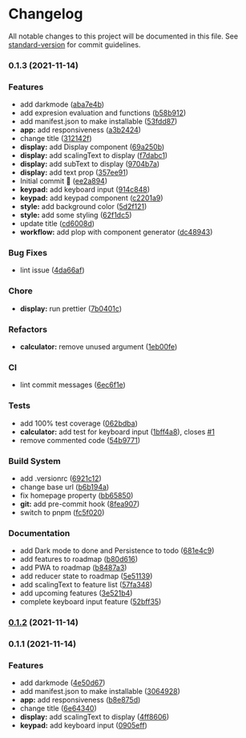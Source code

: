 # Changelog

All notable changes to this project will be documented in this file. See [standard-version](https://github.com/conventional-changelog/standard-version) for commit guidelines.

### 0.1.3 (2021-11-14)


### Features

* add darkmode ([aba7e4b](https://github.com/JordanMaduro/calculator/commit/aba7e4b088d9d9592d5d3595a1aed086cec921c7))
* add expresion evaluation and functions ([b58b912](https://github.com/JordanMaduro/calculator/commit/b58b9123060b40a7c76eb04a7353c1a2168f9cff))
* add manifest.json to make installable ([53fdd87](https://github.com/JordanMaduro/calculator/commit/53fdd876743153ddf6df0877a0b4c1e7ca2cca6f))
* **app:** add responsiveness ([a3b2424](https://github.com/JordanMaduro/calculator/commit/a3b2424253174fbbd7b2655792fbb84ca8c000e3))
* change title ([312142f](https://github.com/JordanMaduro/calculator/commit/312142f88667701d7f1d90648e70e7074fe59abd))
* **display:** add Display component ([69a250b](https://github.com/JordanMaduro/calculator/commit/69a250b2918285b5d74b1610c85b3635605a3c06))
* **display:** add scalingText to display ([f7dabc1](https://github.com/JordanMaduro/calculator/commit/f7dabc18fc5a0bf9345f62cf6953a3e2e9abd829))
* **display:** add subText to display ([9704b7a](https://github.com/JordanMaduro/calculator/commit/9704b7ad23b95a3f1e98fe7f667d9de6b87ab068))
* **display:** add text prop ([357ee91](https://github.com/JordanMaduro/calculator/commit/357ee918a932bb930720155a366f60dce69cea4b))
* Initial commit 🎉 ([ee2a894](https://github.com/JordanMaduro/calculator/commit/ee2a894f5c4048812f864342a8bf6656a863f029))
* **keypad:** add keyboard input ([914c848](https://github.com/JordanMaduro/calculator/commit/914c8483112502b5c82d77ba766be11b0e21a931))
* **keypad:** add keypad component ([c2201a9](https://github.com/JordanMaduro/calculator/commit/c2201a9f994b5a9472b0f72225c52f3dbcc55776))
* **style:** add background color ([5d2f121](https://github.com/JordanMaduro/calculator/commit/5d2f121578db71699fe2adfaf4c13bc06f9bcdd3))
* **style:** add some styling ([62f1dc5](https://github.com/JordanMaduro/calculator/commit/62f1dc5b0fe452ab4400af07ad37d3d34e6db96b))
* update title ([cd6008d](https://github.com/JordanMaduro/calculator/commit/cd6008d4426a2d1ee8b8fbc7e0f6c6eddba7aee4))
* **workflow:** add plop with component generator ([dc48943](https://github.com/JordanMaduro/calculator/commit/dc48943c14db6d1e6321f5abcc99019885f564e6))


### Bug Fixes

* lint issue ([4da66af](https://github.com/JordanMaduro/calculator/commit/4da66af7865382f22ada3da46695ab84458573a9))


### Chore

* **display:** run prettier ([7b0401c](https://github.com/JordanMaduro/calculator/commit/7b0401c1a1e893ca96451896a455460655da29f9))


### Refactors

* **calculator:** remove unused argument ([1eb00fe](https://github.com/JordanMaduro/calculator/commit/1eb00fee612d4c55c930fc5baca0821603d68b18))


### CI

* lint commit messages ([6ec6f1e](https://github.com/JordanMaduro/calculator/commit/6ec6f1ed017f35218f0fe1e7bb7bcce46124eb57))


### Tests

* add 100% test coverage ([062bdba](https://github.com/JordanMaduro/calculator/commit/062bdba91f5204ed18ec9263014d1decf59e5130))
* **calculator:** add test for keyboard input ([1bff4a8](https://github.com/JordanMaduro/calculator/commit/1bff4a8a2ab09867d9d1cab7563650cb9d81fc12)), closes [#1](https://github.com/JordanMaduro/calculator/issues/1)
* remove commented code ([54b9771](https://github.com/JordanMaduro/calculator/commit/54b9771812fb7f058c913463440c6ba27bbfba38))


### Build System

* add .versionrc ([6921c12](https://github.com/JordanMaduro/calculator/commit/6921c124d940d3490b61d26b4c09eeacf4480447))
* change base url ([b6b194a](https://github.com/JordanMaduro/calculator/commit/b6b194ab2832ce267fd67d8bc30abac6f064546e))
* fix homepage property ([bb65850](https://github.com/JordanMaduro/calculator/commit/bb658507814c2ab91b6fe787b82265ab9b054325))
* **git:** add pre-commit hook ([8fea907](https://github.com/JordanMaduro/calculator/commit/8fea907876f7b301a319063bd595508cd11c3206))
* switch to pnpm ([fc5f020](https://github.com/JordanMaduro/calculator/commit/fc5f0206e71d9dd92ac711f1156f42639f158656))


### Documentation

* add Dark mode to done and Persistence to todo ([681e4c9](https://github.com/JordanMaduro/calculator/commit/681e4c9d6ea8aa35782f3e3afd147fe887162905))
* add features to roadmap ([b80d616](https://github.com/JordanMaduro/calculator/commit/b80d616b5b81d2c59936c340161a9c6e4641708e))
* add PWA to roadmap ([b8487a3](https://github.com/JordanMaduro/calculator/commit/b8487a3b51a01d8eaefd1671f3eb85c71e0121ea))
* add reducer state to roadmap ([5e51139](https://github.com/JordanMaduro/calculator/commit/5e5113934593a0c2bf436cec6d0a67da0f0c945d))
* add scalingText to feature list ([57fa348](https://github.com/JordanMaduro/calculator/commit/57fa348db9834d670f757c9433a4eb2d07a21459))
* add upcoming features ([3e521b4](https://github.com/JordanMaduro/calculator/commit/3e521b4275e5540387a9bf782dd6b520f400afcd))
* complete keyboard input feature ([52bff35](https://github.com/JordanMaduro/calculator/commit/52bff35a49092197117dc4bd5b4a32a1e1626d53))

### [0.1.2](https://github.com/JordanMaduro/calculator/compare/v0.1.1...v0.1.2) (2021-11-14)

### 0.1.1 (2021-11-14)


### Features

* add darkmode ([4e50d67](https://github.com/JordanMaduro/calculator/commit/4e50d67494b69060167ea713b180c48262493341))
* add manifest.json to make installable ([3064928](https://github.com/JordanMaduro/calculator/commit/3064928878aca1a956151dee418967c8e9672284))
* **app:** add responsiveness ([b8e875d](https://github.com/JordanMaduro/calculator/commit/b8e875d7a51abedd25d0326aeff62c6edbccf682))
* change title ([6e64340](https://github.com/JordanMaduro/calculator/commit/6e64340c5861fa3e3b67094b3cf2b8875bfd5d9a))
* **display:** add scalingText to display ([4ff8606](https://github.com/JordanMaduro/calculator/commit/4ff8606f2ddc9275d84b5f5c024e61603369249e))
* **keypad:** add keyboard input ([0905eff](https://github.com/JordanMaduro/calculator/commit/0905eff4656524e8cf2f6499f78cd6abc2ccc016))
